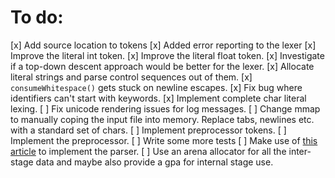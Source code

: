 # To do:
[x] Add source location to tokens
[x] Added error reporting to the lexer
[x] Improve the literal int token.
[x] Improve the literal float token.
[x] Investigate if a top-down descent approach would be better for the lexer.
[x] Allocate literal strings and parse control sequences out of them.
[x] `consumeWhitespace()` gets stuck on newline escapes.
[x] Fix bug where identifiers can't start with keywords.
[x] Implement complete char literal lexing.
[ ] Fix unicode rendering issues for log messages.
[ ] Change mmap to manually coping the input file into memory. Replace tabs, newlines etc. with a standard set of chars.
[ ] Implement preprocessor tokens.
[ ] Implement the preprocessor.
[ ] Write some more tests
[ ] Make use of [this article](https://en.wikipedia.org/wiki/Recursive_descent_parser) to implement the parser.
[ ] Use an arena allocator for all the inter-stage data and maybe also provide a gpa for internal stage use.
